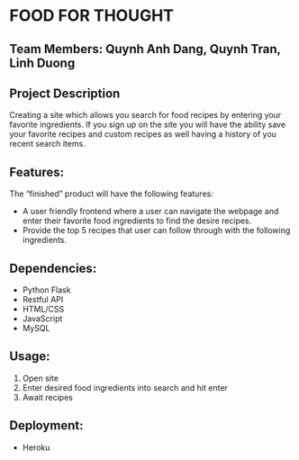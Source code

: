 # FOOD FOR THOUGHT 

## Team Members: Quynh Anh Dang, Quynh Tran, Linh Duong
## Project Description
Creating a site which allows you search for food recipes by entering your favorite ingredients. If you sign up on the site you will have the ability save your favorite recipes and custom recipes as well having a history of you recent search items.

## Features:

The “finished” product will have the following features: 
* A user friendly frontend where a user can navigate the webpage and enter their favorite food ingredients to find the desire recipes. 
* Provide the top 5 recipes that user can follow through with the following ingredients.

## Dependencies:

* Python Flask
* Restful API 
* HTML/CSS
* JavaScript 
* MySQL 

## Usage:

1. Open site 
2. Enter desired food ingredients into search and hit enter
3. Await recipes

## Deployment:

* Heroku


